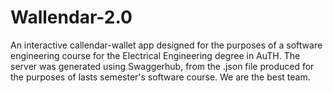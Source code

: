 # Wallendar-2.0
An interactive callendar-wallet app designed for the purposes of a software engineering course for the Electrical Engineering degree in AuTH.
The server was generated using Swaggerhub, from the .json file produced for the purposes of lasts semester's software course. We are the best team.

